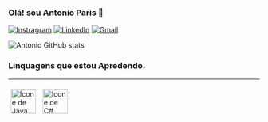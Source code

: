 
### Olá! sou Antonio Paris 👋 

[![Instragram](https://img.shields.io/badge/Instagram-E4405F?style=for-the-badge&logo=instagram&logoColor=white)](https://instagram.com/antonio_paris__) 
[![LinkedIn](https://img.shields.io/badge/LinkedIn-0077B5?style=for-the-badge&logo=linkedin&logoColor=white)](https://www.linkedin.com/in/ant%C3%B4nio-paris-494741343/)
[![Gmail](https://img.shields.io/badge/Gmail-4B4B4B?style=for-the-badge&logo=gmail&logoColor=white)](mailto:antonioparismoraisjunior@gmail.com)


![Antonio GitHub stats](https://github-readme-stats.vercel.app/api?username=AntonioParis&show_icons=true&theme=radical)

### Linquagens que estou Apredendo.
<hr>   

<div style="display: inline-block;">
  <img src="https://cdn.jsdelivr.net/gh/devicons/devicon@latest/icons/java/java-original-wordmark.svg" alt="Ícone de Java" width="50" height="50" style="margin: 5px;" />
  <img src="https://cdn.jsdelivr.net/gh/devicons/devicon@latest/icons/csharp/csharp-original.svg" alt="Ícone de C#" width="50" height="50" style="margin: 5px;" />
</div>
<br>
<br>

